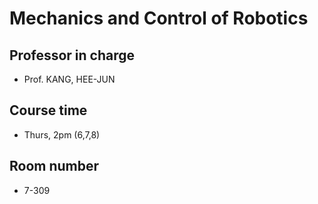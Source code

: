 # Mechanics and Control of Robotics
## Professor in charge
- Prof. KANG, HEE-JUN
## Course time
- Thurs, 2pm (6,7,8)
## Room number
- 7-309
